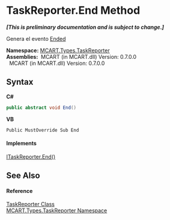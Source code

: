 # TaskReporter.End Method 
 _**\[This is preliminary documentation and is subject to change.\]**_

Genera el evento <a href="04f09c04-b1e9-8520-79ef-bb0f98272ef9">Ended</a>

**Namespace:**&nbsp;<a href="256f3901-18cb-eeca-835c-7de778822db3">MCART.Types.TaskReporter</a><br />**Assemblies:**&nbsp;&nbsp;MCART (in MCART.dll) Version: 0.7.0.0<br />&nbsp;&nbsp;MCART (in MCART.dll) Version: 0.7.0.0<br />

## Syntax

**C#**<br />
``` C#
public abstract void End()
```

**VB**<br />
``` VB
Public MustOverride Sub End
```


#### Implements
<a href="81533883-3654-1bea-cf9b-35728d0f852d">ITaskReporter.End()</a><br />

## See Also


#### Reference
<a href="fe1298ce-fcb6-fe04-51dd-afbf902d46d9">TaskReporter Class</a><br /><a href="256f3901-18cb-eeca-835c-7de778822db3">MCART.Types.TaskReporter Namespace</a><br />